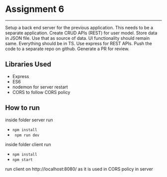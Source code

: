# Assignment 6

---

Setup a back end server for the previous application. This needs to be a separate application. Create CRUD APIs (REST) for user model. Store data in JSON file. Use that as source of data. UI functionality should remain same. Everything should be in TS. Use express for REST APIs. Push the code to a separate repo on github. Generate a PR for review.

## Libraries Used

- Express
- ES6
- nodemon for server restart
- CORS to follow CORS policy

## How to run

inside folder server run

- `npm install`
- ` npm run dev`

inside folder client run

- `npm install`
- `npm start`

run client on http://localhost:8080/ as it is used in CORS policy in server

